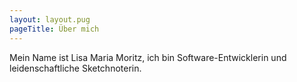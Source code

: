 ```yaml
---
layout: layout.pug
pageTitle: Über mich
---
```


Mein Name ist Lisa Maria Moritz, ich bin Software-Entwicklerin und leidenschaftliche Sketchnoterin.
